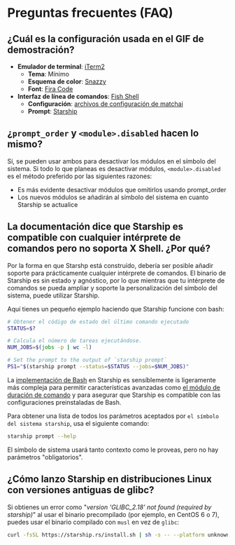# Preguntas frecuentes (FAQ)

## ¿Cuál es la configuración usada en el GIF de demostración?

- **Emulador de terminal**: [iTerm2](https://iterm2.com/)
  - **Tema**: Mínimo
  - **Esquema de color**: [Snazzy](https://github.com/sindresorhus/iterm2-snazzy)
  - **Font**: [Fira Code](https://github.com/tonsky/FiraCode)
- **Interfaz de línea de comandos**: [Fish Shell](https://fishshell.com/)
  - **Configuración**: [archivos de configuración de matchai](https://github.com/matchai/dotfiles/blob/master/.config/fish/config.fish)
  - **Prompt**: [Starship](https://starship.rs/)

## ¿`prompt_order` y `<module>.disabled` hacen lo mismo?

Sí, se pueden usar ambos para desactivar los módulos en el símbolo del sistema. Si todo lo que planeas es desactivar módulos, `<module>.disabled` es el método preferido por las siguientes razones:

- Es más evidente desactivar módulos que omitirlos usando prompt_order
- Los nuevos módulos se añadirán al símbolo del sistema en cuanto Starship se actualice

## La documentación dice que Starship es compatible con cualquier intérprete de comandos pero no soporta X Shell. ¿Por qué?

Por la forma en que Starshp está construído, debería ser posible añadir soporte para prácticamente cualquier intérprete de comandos. El binario de Starship es sin estado y agnóstico, por lo que mientras que tu intérprete de comandos se pueda ampliar y soporte la personalización del símbolo del sistema, puede utilizar Starship.

Aquí tienes un pequeño ejemplo haciendo que Starship funcione con bash:

```sh
# Obtener el código de estado del último comando ejecutado
STATUS=$?

# Calcula el número de tareas ejecutándose.
NUM_JOBS=$(jobs -p | wc -l)

# Set the prompt to the output of `starship prompt`
PS1="$(starship prompt --status=$STATUS --jobs=$NUM_JOBS)"
```

La [implementación de Bash](https://github.com/starship/starship/blob/master/src/init/starship.bash) en Starship es sensíblemente is ligeramente más compleja para permitir características avanzadas como [el módulo de duración de comando](https://starship.rs/config/#Command-Duration) y para asegurar que Starship es compatible con las configuraciones preinstaladas de Bash.

Para obtener una lista de todos los parámetros aceptados por `el símbolo del sistema starship`, usa el siguiente comando:

```sh
starship prompt --help
```

El símbolo de sistema usará tanto contexto como le proveas, pero no hay parámetros "obligatorios".

## ¿Cómo lanzo Starship en distribuciones Linux con versiones antiguas de glibc?

Si obtienes un error como "*version 'GLIBC_2.18' not found (required by starship)*" al usar el binario precompilado (por ejemplo, en CentOS 6 o 7), puedes usar el binario compilado con `musl` en vez de `glibc`:

```sh
curl -fsSL https://starship.rs/install.sh | sh -s -- --platform unknown-linux-musl
```
